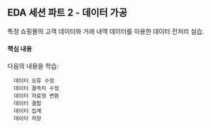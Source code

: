 EDA 세션 파트 2 - 데이터 가공
---------------

특정 쇼핑몰의 고객 데이터와 거래 내역 데이터를 이용한 데이터 전처리 실습.


#### 핵심 내용

다음의 내용을 학습:
```
  데이터 오류 수정
  데이터 결측치 수정
  데이터 자료형 변환
  데이터 결합
  데이터 집계
  데이터 저장
```
